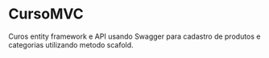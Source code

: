 # CursoMVC
Curos entity framework e API usando Swagger para cadastro de produtos e categorias utilizando metodo scafold.
